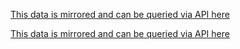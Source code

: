 

 [This data is mirrored and can be queried via API here](https://exversion.com/data/view/GE25W01686UDXH6)

 [This data is mirrored and can be queried via API here](https://exversion.com/data/view/GEM0IH0KLK3QG0D)